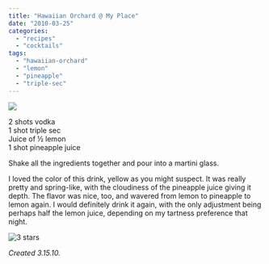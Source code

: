 ```yaml
---
title: "Hawaiian Orchard @ My Place"
date: "2010-03-25"
categories:
  - "recipes"
  - "cocktails"
tags:
  - "hawaiian-orchard"
  - "lemon"
  - "pineapple"
  - "triple-sec"
---
```


![](https://thegourmez-wpmedia.s3.amazonaws.com/2024/07/hawaiianorchard.jpg)

2 shots vodka\
1 shot triple sec\
Juice of ½ lemon\
1 shot pineapple juice

Shake all the ingredients together and pour into a martini glass.

I loved the color of this drink, yellow as you might suspect. It was really pretty and spring-like, with the cloudiness of the pineapple juice giving it depth. The flavor was nice, too, and wavered from lemon to pineapple to lemon again. I would definitely drink it again, with the only adjustment being perhaps half the lemon juice, depending on my tartness preference that night.




<div class="caption">

![3 stars](http://s3.amazonaws.com/thegourmez-wpmedia/2009/02/rating_avocado1.gif "rating_avocado1")</div>


_Created 3.15.10._
